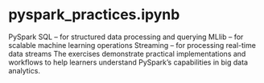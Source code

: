 # pyspark_practices.ipynb
 PySpark SQL – for structured data processing and querying  MLlib – for scalable machine learning operations  Streaming – for processing real-time data streams  The exercises demonstrate practical implementations and workflows to help learners understand PySpark’s capabilities in big data analytics.
